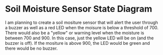 Soil Moisture Sensor State Diagram
==

I am planning to create a soil mositure sensor that will alert the user through a buzzer as well as a red LED when the moisure is below a threshold of 700.  
There would also be a "yellow" or warning level when the moisture is between 700 and 900.  In this case, just the yellow LED will be on (and the buzzer is off).
If the mositure is above 900, the LED would be green and there would be no buzzer.
